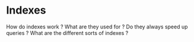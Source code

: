 # Indexes

How do indexes work ?
What are they used for ?
Do they always speed up queries ?
What are the different sorts of indexes ?

